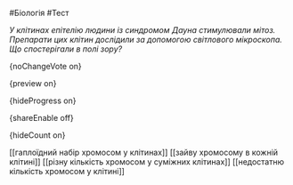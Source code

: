 #Біологія #Тест

*У клітинах епітелію людини із синдромом Дауна стимулювали мітоз.  Препарати цих клітин дослідили за допомогою світлового мікроскопа. Що  спостерігали в полі зору?*

{noChangeVote on}

{preview on}

{hideProgress on}

{shareEnable off}

{hideCount on}

[[гаплоїдний набір хромосом у клітинах]]
[[зайву хромосому в кожній клітині]]
[[різну кількість хромосом у суміжних клітинах]]
[[недостатню кількість хромосом у клітині]]
